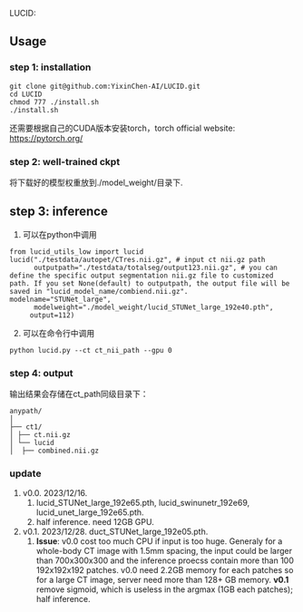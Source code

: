 LUCID: 

## Usage
### step 1: installation
```
git clone git@github.com:YixinChen-AI/LUCID.git
cd LUCID
chmod 777 ./install.sh
./install.sh
```
还需要根据自己的CUDA版本安装torch，torch official website: https://pytorch.org/

### step 2: well-trained ckpt
将下载好的模型权重放到./model_weight/目录下.

## step 3: inference
1. 可以在python中调用
```
from lucid_utils_low import lucid
lucid("./testdata/autopet/CTres.nii.gz", # input ct nii.gz path
      outputpath="./testdata/totalseg/output123.nii.gz", # you can define the specific output segmentation nii.gz file to customized path. If you set None(default) to outputpath, the output file will be saved in "lucid_model_name/combiend.nii.gz".      modelname="STUNet_large",
      modelweight="./model_weight/lucid_STUNet_large_192e40.pth",
     output=112)
```

2. 可以在命令行中调用
```
python lucid.py --ct ct_nii_path --gpu 0
```

### step 4: output

输出结果会存储在ct_path同级目录下：

```
anypath/
│
├── ct1/
│ ├── ct.nii.gz
│ └── lucid
│  ├── combined.nii.gz

```

### update

1. v0.0. 2023/12/16.
    1. lucid_STUNet_large_192e65.pth, lucid_swinunetr_192e69, lucid_unet_large_192e65.pth.
    2. half inference. need 12GB GPU.
2. v0.1. 2023/12/28. duct_STUNet_large_192e05.pth.
    1. **Issue**: v0.0 cost too much CPU if input is too huge. Generaly for a whole-body CT image with 1.5mm spacing, the input could be larger than 700x300x300 and the inference proecss contain more than 100 192x192x192 patches. v0.0 need 2.2GB memory for each patches so for a large CT image, server need more than 128+ GB memory. **v0.1** remove sigmoid, which is useless in the argmax (1GB each patches); half inference.
